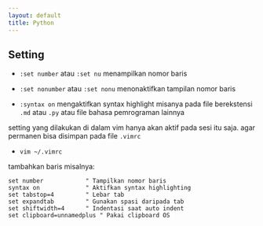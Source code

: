 ```yaml
---
layout: default
title: Python
---
```


## Setting
- `:set number` atau `:set nu` menampilkan nomor baris
- `:set nonumber` atau `:set nonu` menonaktifkan tampilan nomor baris

- `:syntax on` mengaktifkan syntax highlight misanya pada file berekstensi `.md` atau `.py` atau file bahasa pemrograman lainnya

setting yang dilakukan di dalam vim hanya akan aktif pada sesi itu saja. agar permanen bisa disimpan pada file `.vimrc`
- `vim ~/.vimrc`

tambahkan baris misalnya:

```
set number            " Tampilkan nomor baris
syntax on             " Aktifkan syntax highlighting
set tabstop=4         " Lebar tab
set expandtab         " Gunakan spasi daripada tab
set shiftwidth=4      " Indentasi saat auto indent
set clipboard=unnamedplus " Pakai clipboard OS
```
